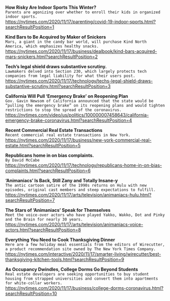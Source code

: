 **How Risky Are Indoor Sports This Winter?**\
`Parents are agonizing over whether to enroll their kids in organized indoor sports.`\
https://nytimes.com/2020/11/17/parenting/covid-19-indoor-sports.html?searchResultPosition=1

**Kind Bars to Be Acquired by Maker of Snickers**\
`Mars, a giant in the candy bar world, will purchase Kind North America, which emphasizes healthy snacks.`\
https://nytimes.com/2020/11/17/business/dealbook/kind-bars-acquired-mars-snickers.html?searchResultPosition=2

**Tech’s legal shield draws substantive scrutiny.**\
`Lawmakers delved into Section 230, which largely protects tech companies from legal liability for what their users post.`\
https://nytimes.com/2020/11/17/technology/techs-legal-shield-draws-substantive-scrutiny.html?searchResultPosition=3

**California Will Pull ‘Emergency Brake’ on Reopening Plan**\
`Gov. Gavin Newsom of California announced that the state would be “pulling the emergency brake” on its reopening plans and would tighten restrictions to stop the spread of the coronavirus.`\
https://nytimes.com/video/us/politics/100000007458643/california-emergency-brake-coronavirus.html?searchResultPosition=4

**Recent Commercial Real Estate Transactions**\
`Recent commercial real estate transactions in New York.`\
https://nytimes.com/2020/11/17/business/new-york-commercial-real-estate.html?searchResultPosition=5

**Republicans home in on bias complaints.**\
`By David McCabe`\
https://nytimes.com/2020/11/17/technology/republicans-home-in-on-bias-complaints.html?searchResultPosition=6

**‘Animaniacs’ Is Back, Still Zany and Totally Insane-y**\
`The antic cartoon satire of the 1990s returns on Hulu with new episodes, original cast members and steep expectations to fulfill.`\
https://nytimes.com/2020/11/17/arts/television/animaniacs-hulu.html?searchResultPosition=7

**The Stars of ‘Animaniacs’ Speak for Themselves**\
`Meet the voice-over actors who have played Yakko, Wakko, Dot and Pinky and the Brain for nearly 30 years.`\
https://nytimes.com/2020/11/17/arts/television/animaniacs-voice-actors.html?searchResultPosition=8

**Everything You Need to Cook Thanksgiving Dinner**\
`Here are a few holiday meal essentials from the editors of Wirecutter, a product recommendation site owned by The New York Times Company.`\
https://nytimes.com/interactive/2020/11/17/smarter-living/wirecutter/best-thanksgiving-kitchen-tools.html?searchResultPosition=9

**As Occupancy Dwindles, College Dorms Go Beyond Students**\
`Real estate developers are seeking opportunities to buy student housing from strapped universities and convert them into apartments for white-collar workers.`\
https://nytimes.com/2020/11/17/business/college-dorms-coronavirus.html?searchResultPosition=10

